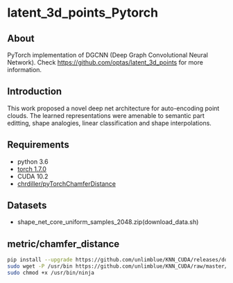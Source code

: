 # latent_3d_points_Pytorch

## About
PyTorch implementation of DGCNN (Deep Graph Convolutional Neural Network). Check https://github.com/optas/latent_3d_points for more information.


## Introduction
This work proposed a novel deep net architecture for auto-encoding point clouds. The learned representations were amenable to semantic part editting, shape analogies, linear classification and shape interpolations.



## Requirements

- python 3.6
- [torch 1.7.0](https://pytorch.org/get-started/locally/)
- CUDA 10.2
- [chrdiller/pyTorchChamferDistance](https://github.com/chrdiller/pyTorchChamferDistance)


## Datasets
- shape_net_core_uniform_samples_2048.zip(download_data.sh)



## metric/chamfer_distance
```bash
pip install --upgrade https://github.com/unlimblue/KNN_CUDA/releases/download/0.2/KNN_CUDA-0.2-py3-none-any.whl
sudo wget -P /usr/bin https://github.com/unlimblue/KNN_CUDA/raw/master/ninja
sudo chmod +x /usr/bin/ninja
```



